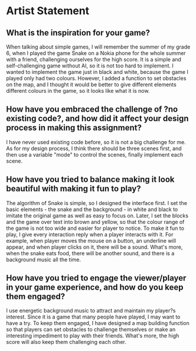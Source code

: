 # Artist Statement

## What is the inspiration for your game?
When talking about simple games, I will remember the summer of my grade 6, when I played the game Snake on a Nokia phone for the whole summer with a friend, challenging ourselves for the high score. It is a simple and self-challenging game without AI, so it is not too hard to implement. I wanted to implement the game just in black and white, because the game I played only had two colours. However, I added a function to set obstacles on the map, and I thought it would be better to give different elements different colours in the game, so it looks like what it is now.

## How have you embraced the challenge of ?no existing code?, and how did it affect your design process in making this assignment?
I have never used existing code before, so it is not a big challenge for me. As for my design process, I think there should be three scenes first, and then use a variable "mode" to control the scenes, finally implement each scene.

## How have you tried to balance making it look beautiful with making it fun to play?
The algorithm of Snake is simple, so I designed the interface first. I set the basic elements - the snake and the background - in white and black to imitate the original game as well as easy to focus on. Later, I set the blocks and the game over text into brown and yellow, so that the colour range of the game is not too wide and easier for player to notice. To make it fun to play, I give every interaction reply when a player interacts with it. For example, when player moves the mouse on a button, an underline will appear, and when player clicks on it, there will be a sound. What's more, when the snake eats food, there will be another sound, and there is a background music all the time.

## How have you tried to engage the viewer/player in your game experience, and how do you keep them engaged?
I use energetic background music to attract and maintain my player?s interest. Since it is a game that many people have played, I may want to have a try. To keep them engaged, I have designed a map building function so that players can set obstacles to challenge themselves or make an interesting impediment to play with their friends. What's more, the high score will also keep them challenging each other.